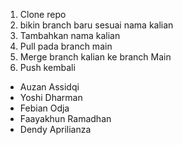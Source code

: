 1. Clone repo
2. bikin branch baru sesuai nama kalian
3. Tambahkan nama kalian
4. Pull pada branch main
5. Merge branch kalian ke branch Main
6. Push kembali

- Auzan Assidqi
- Yoshi Dharman
- Febian Odja
- Faayakhun Ramadhan
- Dendy Aprilianza
